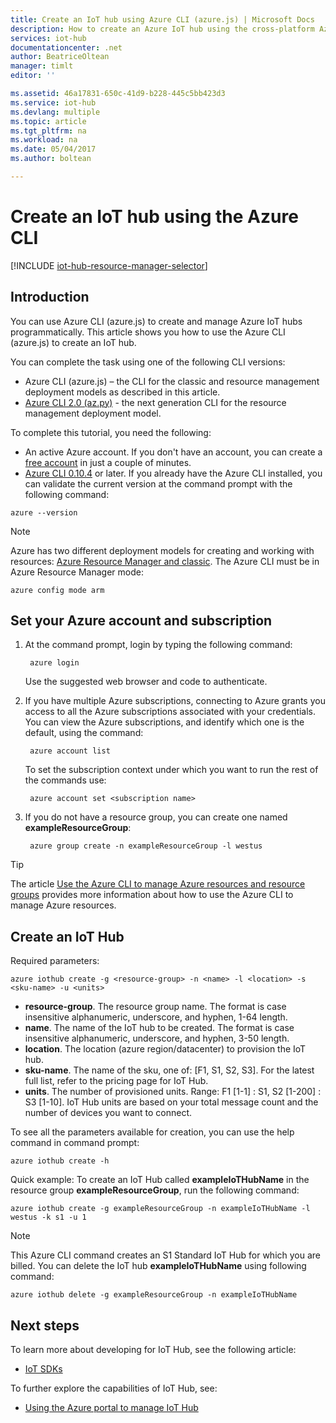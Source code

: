 ```yaml
---
title: Create an IoT hub using Azure CLI (azure.js) | Microsoft Docs
description: How to create an Azure IoT hub using the cross-platform Azure CLI (azure.js).
services: iot-hub
documentationcenter: .net
author: BeatriceOltean
manager: timlt
editor: ''

ms.assetid: 46a17831-650c-41d9-b228-445c5bb423d3
ms.service: iot-hub
ms.devlang: multiple
ms.topic: article
ms.tgt_pltfrm: na
ms.workload: na
ms.date: 05/04/2017
ms.author: boltean

---
```

# Create an IoT hub using the Azure CLI

[!INCLUDE [iot-hub-resource-manager-selector](../../includes/iot-hub-resource-manager-selector.md)]

## Introduction

You can use Azure CLI (azure.js) to create and manage Azure IoT hubs programmatically. This article shows you how to use the Azure CLI (azure.js) to create an IoT hub.

You can complete the task using one of the following CLI versions:

* Azure CLI (azure.js) – the CLI for the classic and resource management deployment models as described in this article.
* [Azure CLI 2.0 (az.py)](iot-hub-create-using-cli.md) - the next generation CLI for the resource management deployment model.

To complete this tutorial, you need the following:

* An active Azure account. If you don't have an account, you can create a [free account][lnk-free-trial] in just a couple of minutes.
* [Azure CLI 0.10.4][lnk-CLI-install] or later. If you already have the Azure CLI installed, you can validate the current version at the command prompt with the following command:

```azurecli
azure --version
```

> [!NOTE]
> Azure has two different deployment models for creating and working with resources:  [Azure Resource Manager and classic](../azure-resource-manager/resource-manager-deployment-model.md). The Azure CLI must be in Azure Resource Manager mode:
>
> ```azurecli
> azure config mode arm
> ```

## Set your Azure account and subscription

1. At the command prompt, login by typing the following command:

   ```azurecli
    azure login
   ```

   Use the suggested web browser and code to authenticate.
1. If you have multiple Azure subscriptions, connecting to Azure grants you access to all the Azure subscriptions associated with your credentials. You can view the Azure subscriptions, and identify which one is the default, using the command:

   ```azurecli
    azure account list
   ```

   To set the subscription context under which you want to run the rest of the commands use:

   ```azurecli
    azure account set <subscription name>
   ```

1. If you do not have a resource group, you can create one named **exampleResourceGroup**:

   ```azurecli
    azure group create -n exampleResourceGroup -l westus
   ```

> [!TIP]
> The article [Use the Azure CLI to manage Azure resources and resource groups][lnk-CLI-arm] provides more information about how to use the Azure CLI to manage Azure resources.

## Create an IoT Hub

Required parameters:

```azurecli
azure iothub create -g <resource-group> -n <name> -l <location> -s <sku-name> -u <units>
```

* **resource-group**. The resource group name. The format is case insensitive alphanumeric, underscore, and hyphen, 1-64 length.
* **name**. The name of the IoT hub to be created. The format is case insensitive alphanumeric, underscore, and hyphen, 3-50 length.
* **location**. The location (azure region/datacenter) to provision the IoT hub.
* **sku-name**. The name of the sku, one of: [F1, S1, S2, S3]. For the latest full list, refer to the pricing page for IoT Hub.
* **units**. The number of provisioned units. Range: F1 [1-1] : S1, S2 [1-200] : S3 [1-10]. IoT Hub units are based on your total message count and the number of devices you want to connect.

To see all the parameters available for creation, you can use the help command in command prompt:

```azurecli
azure iothub create -h
```

Quick example: To create an IoT Hub called **exampleIoTHubName** in the resource group **exampleResourceGroup**, run the following command:

```azurecli
azure iothub create -g exampleResourceGroup -n exampleIoTHubName -l westus -k s1 -u 1
```

> [!NOTE]
> This Azure CLI command creates an S1 Standard IoT Hub for which you are billed. You can delete the IoT hub **exampleIoTHubName** using following command:
>
> ```azurecli
> azure iothub delete -g exampleResourceGroup -n exampleIoTHubName
> ```

## Next steps

To learn more about developing for IoT Hub, see the following article:

* [IoT SDKs][lnk-sdks]

To further explore the capabilities of IoT Hub, see:

* [Using the Azure portal to manage IoT Hub][lnk-portal]

<!-- Links -->
[lnk-free-trial]: https://azure.microsoft.com/pricing/free-trial/
[lnk-azure-portal]: https://portal.azure.com/
[lnk-status]: https://azure.microsoft.com/status/
[lnk-CLI-install]:../cli-install-nodejs.md
[lnk-rest-api]: https://msdn.microsoft.com/library/mt589014.aspx
[lnk-CLI-arm]: ../azure-resource-manager/xplat-cli-azure-resource-manager.md

[lnk-sdks]: iot-hub-devguide-sdks.md
[lnk-portal]: iot-hub-create-through-portal.md 
